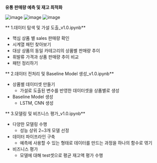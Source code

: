 **유통 판매량 예측 및 재고 최적화**

![image](https://github.com/dbqudals/Sales-forecast/assets/117886852/3ef79d40-7d9f-4cea-bdd1-c09c85ffeeca)
![image](https://github.com/dbqudals/Sales-forecast/assets/117886852/5df8cf92-e6a8-4a82-97b1-ca14b435bf32)
![image](https://github.com/dbqudals/Sales-forecast/assets/117886852/1172d815-1be5-4bbf-ba9f-94e846d507b8)

** 1.데이터 탐색 및 가설 도출_v1.0.ipynb**
  - 핵심 상품 별 sales 판매량 확인
  - 시계열 패턴 찾아보기
  - 대상 상품의 동일 카테고리의 상품별 판매량 추이
  - 휘발류 가격과 상품 판매량 추이 비교
  - 패턴 정리하기
    
** 2.데이터 전처리 및 Baseline Model 생성_v1.0.ipynb**
  - 상품별 데이터셋 만들기
    - 가설로 도출된 변수를 반영한 데이터셋을 상품별로 생성
  - Baseline Model 생성
    - LSTM, CNN 생성
      
** 3.모델링 및 비즈니스 평가_v1.0.ipynb**
  - 다양한 모델링 수행
    - 성능 상위 2~3개 모델 선정
  - 데이터 파이프라인 구축
    - 예측에 사용할 수 있는 형태로 데이터를 만드는 과정을 하나의 함수로 엮기
  - 비즈니스 평가
    - 모델에 대해 test셋으로 평균 재고액 평가 수행 
